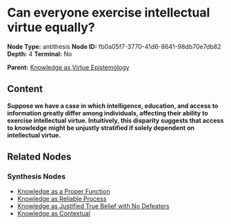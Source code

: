 # Can everyone exercise intellectual virtue equally?

**Node Type:** antithesis
**Node ID:** fb0a05f7-3770-41d6-8641-98db70e7db82
**Depth:** 4
**Terminal:** No

**Parent:** [Knowledge as Virtue Epistemology](knowledge-as-virtue-epistemology-synthesis-b9dd652b-09bd-497e-8fe6-afc771fca29b.md)

## Content

**Suppose we have a case in which intelligence, education, and access to information greatly differ among individuals, affecting their ability to exercise intellectual virtue. Intuitively, this disparity suggests that access to knowledge might be unjustly stratified if solely dependent on intellectual virtue.**

## Related Nodes

### Synthesis Nodes

- [Knowledge as a Proper Function](knowledge-as-a-proper-function-synthesis-4e828808-7502-43d9-a81d-cc73dc940b54.md)
- [Knowledge as Reliable Process](knowledge-as-reliable-process-synthesis-74d633ab-a0fc-4a6f-86ff-3f506121a4c9.md)
- [Knowledge as Justified True Belief with No Defeaters](knowledge-as-justified-true-belief-with-no-defeaters-synthesis-b7dab4a6-0bee-4ee0-9c75-e18f27d7c2db.md)
- [Knowledge as Contextual](knowledge-as-contextual-synthesis-43079630-7cc8-4aa1-ba17-cdd8c41d0c65.md)
